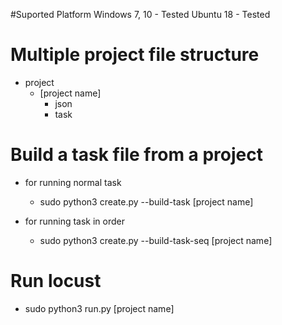 #Suported Platform
Windows 7, 10 - Tested
Ubuntu 18 - Tested

# Multiple project file structure

* project
  * [project name]
    * json
    * task
 



# Build a task file from a project
* for running normal task
  * sudo python3 create.py --build-task [project name]
  
* for running task in order
  * sudo python3 create.py --build-task-seq [project name]
 
 # Run locust
 * sudo python3 run.py [project name]
